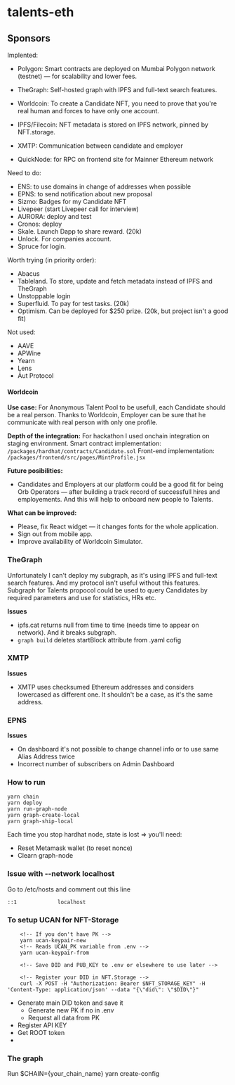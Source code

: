 # talents-eth

## Sponsors

Implented:

- Polygon: Smart contracts are deployed on Mumbai Polygon network (testnet) — for scalability and lower fees.
- TheGraph: Self-hosted graph with IPFS and full-text search features.
- Worldcoin: To create a Candidate NFT, you need to prove that you're real human and forces to have only one account.
- IPFS/Filecoin: NFT metadata is stored on IPFS network, pinned by NFT.storage.
- XMTP: Communication between candidate and employer

- QuickNode: for RPC on frontend site for Mainner Ethereum network

Need to do:

- ENS: to use domains in change of addresses when possible
- EPNS: to send notification about new proposal
- Sizmo: Badges for my Candidate NFT
- Livepeer (start Livepeer call for interview)
- AURORA: deploy and test
- Cronos: deploy
- Skale. Launch Dapp to share reward. (20k)
- Unlock. For companies account.
- Spruce for login.

Worth trying (in priority order):

- Abacus
- Tableland. To store, update and fetch metadata instead of IPFS and TheGraph
- Unstoppable login
- Superfluid. To pay for test tasks. (20k)
- Optimism. Can be deployed for $250 prize. (20k, but project isn't a good fit)

Not used:

- AAVE
- APWine
- Yearn
- Lens
- Āut Protocol

#### Worldcoin

**Use case:**
For Anonymous Talent Pool to be usefull, each Candidate should be a real person.
Thanks to Worldcoin, Employer can be sure that he communicate with real person with only one profile.

**Depth of the integration:**
For hackathon I used onchain integration on staging environment.
Smart contract implementation: `/packages/hardhat/contracts/Candidate.sol`
Front-end implementation: `/packages/frontend/src/pages/MintProfile.jsx`

**Future posibilities:**

- Candidates and Employers at our platform could be a good fit for being Orb Operators — after building a track record of successfull hires and employements. And this will help to onboard new people to Talents.

**What can be improved:**

- Please, fix React widget — it changes fonts for the whole application.
- Sign out from mobile app.
- Improve availability of Worldcoin Simulator.

### TheGraph

Unfortunately I can't deploy my subgraph, as it's using IPFS and full-text search features. And my protocol isn't useful without this features. Subgraph for Talents propocol could be used to query Candidates by required parameters and use for statistics, HRs etc.

**Issues**

- ipfs.cat returns null from time to time (needs time to appear on network). And it breaks subgraph.
- `graph build` deletes startBlock attribute from .yaml cofig

### XMTP

**Issues**

- XMTP uses checksumed Ethereum addresses and considers lowercased as different one. It shouldn't be a case, as it's the same address.

### EPNS

**Issues**

- On dashboard it's not possible to change channel info or to use same Alias Address twice
- Incorrect number of subscribers on Admin Dashboard

### How to run

```
yarn chain
yarn deploy
yarn run-graph-node
yarn graph-create-local
yarn graph-ship-local
```

Each time you stop hardhat node, state is lost => you'll need:

- Reset Metamask wallet (to reset nonce)
- Clearn graph-node

### Issue with --network localhost

Go to /etc/hosts and comment out this line

```
::1             localhost
```

### To setup UCAN for NFT-Storage

```
    <!-- If you don't have PK -->
    yarn ucan-keypair-new
    <!-- Reads UCAN_PK variable from .env -->
    yarn ucan-keypair-from

    <!-- Save DID and PUB_KEY to .env or elsewhere to use later -->

    <!-- Register your DID in NFT.Storage -->
    curl -X POST -H "Authorization: Bearer $NFT_STORAGE_KEY" -H 'Content-Type: application/json' --data "{\"did\": \"$DID\"}"
```

- Generate main DID token and save it
  - Generate new PK if no in .env
  - Request all data from PK
- Register API KEY
- Get ROOT token
-

### The graph

Run $CHAIN={your_chain_name} yarn create-config
